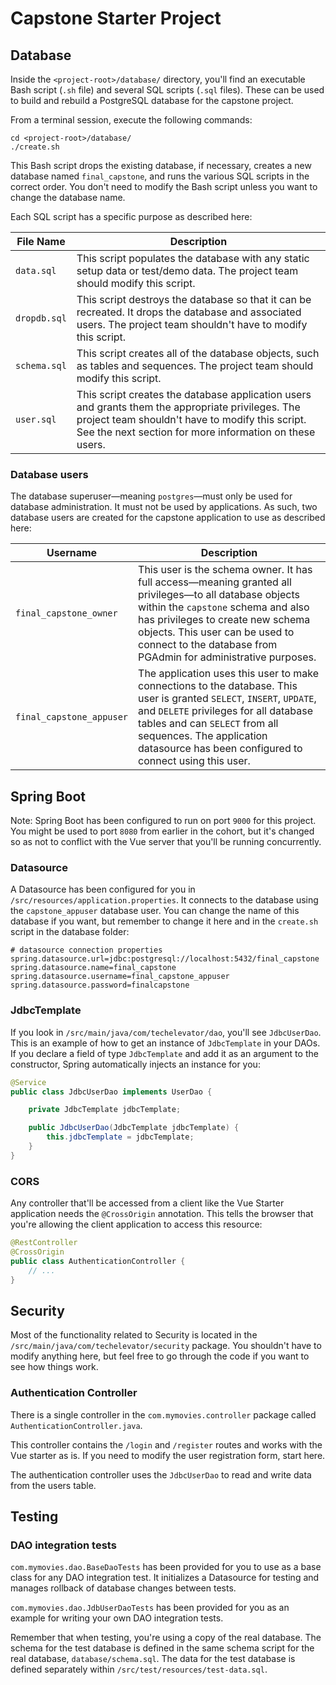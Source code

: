 # Capstone Starter Project

## Database

Inside the `<project-root>/database/` directory, you'll find an executable Bash script (`.sh` file) and several SQL scripts (`.sql` files). These can be used to build and rebuild a PostgreSQL database for the capstone project.

From a terminal session, execute the following commands:

```
cd <project-root>/database/
./create.sh
```

This Bash script drops the existing database, if necessary, creates a new database named `final_capstone`, and runs the various SQL scripts in the correct order. You don't need to modify the Bash script unless you want to change the database name.

Each SQL script has a specific purpose as described here:

| File Name | Description |
| --------- | ----------- |
| `data.sql` | This script populates the database with any static setup data or test/demo data. The project team should modify this script. |
| `dropdb.sql` | This script destroys the database so that it can be recreated. It drops the database and associated users. The project team shouldn't have to modify this script. |
| `schema.sql` | This script creates all of the database objects, such as tables and sequences. The project team should modify this script. |
| `user.sql` | This script creates the database application users and grants them the appropriate privileges. The project team shouldn't have to modify this script. <br /> See the next section for more information on these users. |

### Database users

The database superuser—meaning `postgres`—must only be used for database administration. It must not be used by applications. As such, two database users are created for the capstone application to use as described here:

| Username | Description |
| -------- | ----------- |
| `final_capstone_owner` | This user is the schema owner. It has full access—meaning granted all privileges—to all database objects within the `capstone` schema and also has privileges to create new schema objects. This user can be used to connect to the database from PGAdmin for administrative purposes. |
| `final_capstone_appuser` | The application uses this user to make connections to the database. This user is granted `SELECT`, `INSERT`, `UPDATE`, and `DELETE` privileges for all database tables and can `SELECT` from all sequences. The application datasource has been configured to connect using this user. |


## Spring Boot
Note: Spring Boot has been configured to run on port `9000` for this project. You might be used to port `8080` from earlier in the cohort, but it's changed so as not to conflict with the Vue server that you'll be running concurrently.

### Datasource

A Datasource has been configured for you in `/src/resources/application.properties`. It connects to the database using the `capstone_appuser` database user. You can change the name of this database if you want, but remember to change it here and in the `create.sh` script in the database folder:

```
# datasource connection properties
spring.datasource.url=jdbc:postgresql://localhost:5432/final_capstone
spring.datasource.name=final_capstone
spring.datasource.username=final_capstone_appuser
spring.datasource.password=finalcapstone
```

### JdbcTemplate

If you look in `/src/main/java/com/techelevator/dao`, you'll see `JdbcUserDao`. This is an example of how to get an instance of `JdbcTemplate` in your DAOs. If you declare a field of type `JdbcTemplate` and add it as an argument to the constructor, Spring automatically injects an instance for you:

```java
@Service
public class JdbcUserDao implements UserDao {

    private JdbcTemplate jdbcTemplate;

    public JdbcUserDao(JdbcTemplate jdbcTemplate) {
        this.jdbcTemplate = jdbcTemplate;
    }
}
```

### CORS

Any controller that'll be accessed from a client like the Vue Starter application needs the `@CrossOrigin` annotation. This
tells the browser that you're allowing the client application to access this resource:

```java
@RestController
@CrossOrigin
public class AuthenticationController {
    // ...
}
```

## Security

Most of the functionality related to Security is located in the `/src/main/java/com/techelevator/security` package. You shouldn't have to modify anything here, but feel free to go through the code if you want to see how things work.

### Authentication Controller

There is a single controller in the `com.mymovies.controller` package called `AuthenticationController.java`.

This controller contains the `/login` and `/register` routes and works with the Vue starter as is. If you need to modify the user registration form, start here.

The authentication controller uses the `JdbcUserDao` to read and write data from the users table.


## Testing


### DAO integration tests

`com.mymovies.dao.BaseDaoTests` has been provided for you to use as a base class for any DAO integration test. It initializes a Datasource for testing and manages rollback of database changes between tests.

`com.mymovies.dao.JdbUserDaoTests` has been provided for you as an example for writing your own DAO integration tests.

Remember that when testing, you're using a copy of the real database. The schema for the test database is defined in the same schema script for the real database, `database/schema.sql`. The data for the test database is defined separately within `/src/test/resources/test-data.sql`.
